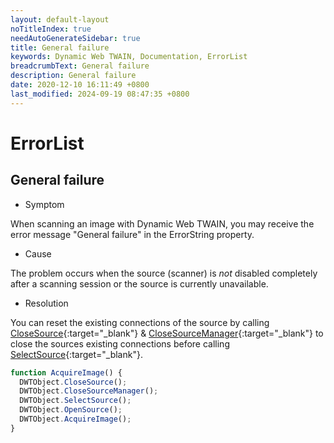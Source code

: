 ```yaml
---
layout: default-layout
noTitleIndex: true
needAutoGenerateSidebar: true
title: General failure
keywords: Dynamic Web TWAIN, Documentation, ErrorList
breadcrumbText: General failure
description: General failure
date: 2020-12-10 16:11:49 +0800
last_modified: 2024-09-19 08:47:35 +0800
---
```


# ErrorList

## General failure

- Symptom

When scanning an image with Dynamic Web TWAIN, you may receive the error message "General failure" in the ErrorString property.

- Cause

The problem occurs when the source (scanner) is _not_ disabled completely after a scanning session or the source is currently unavailable.

- Resolution

You can reset the existing connections of the source by calling [CloseSource](/_articles/info/api/WebTwain_Acquire.md#closesource){:target="_blank"} & [CloseSourceManager](/_articles/info/api/WebTwain_Acquire.md#closesourcemanager){:target="_blank"} to close the sources existing connections before calling [SelectSource](/_articles/info/api/WebTwain_Acquire.md#selectsource){:target="_blank"}.

```javascript
function AcquireImage() {
  DWTObject.CloseSource();
  DWTObject.CloseSourceManager();
  DWTObject.SelectSource();
  DWTObject.OpenSource();
  DWTObject.AcquireImage();
}
```
